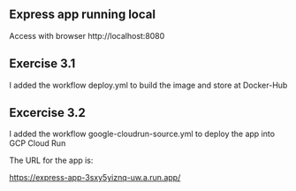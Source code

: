 ## Express app running local

Access with browser http://localhost:8080

## Exercise 3.1

I added the workflow deploy.yml to build the image and store at Docker-Hub

## Excercise 3.2

I added the workflow google-cloudrun-source.yml to deploy the app into GCP Cloud Run 

The URL for the app is:

https://express-app-3sxy5yiznq-uw.a.run.app/ 
